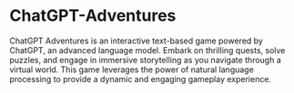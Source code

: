 # ChatGPT-Adventures
ChatGPT Adventures is an interactive text-based game powered by ChatGPT, an advanced language model. Embark on thrilling quests, solve puzzles, and engage in immersive storytelling as you navigate through a virtual world. This game leverages the power of natural language processing to provide a dynamic and engaging gameplay experience.
